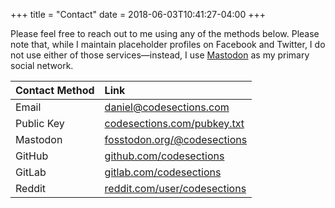 +++
title = "Contact"
date = 2018-06-03T10:41:27-04:00
+++

Please feel free to reach out to me using any of the methods below.  Please
note that, while I maintain placeholder profiles on Facebook and Twitter, I do
not use either of those services—instead, I use
[Mastodon](https://joinmastodon.org/) as my primary social network.

| Contact Method | Link                          |
|:---------------|:------------------------------------------------------------------|
| Email          | <daniel@codesections.com>                                         |
| Public Key     | [codesections.com/pubkey.txt](https://www.codesections.com/pubkey.txt) |
| Mastodon       | [fosstodon.org/@codesections](https://fosstodon.org/@codesections)|
| GitHub         | [github.com/codesections](https://github.com/codesections)        |
| GitLab         | [gitlab.com/codesections](https://gitlab.com/codesections)        |
| Reddit         | [reddit.com/user/codesections](https://www.reddit.com/user/codesections)        |
